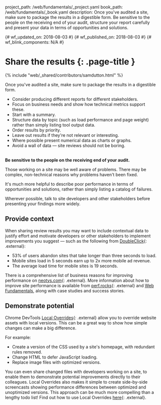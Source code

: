 project_path: /web/fundamentals/_project.yaml
book_path: /web/fundamentals/_book.yaml
description: Once you've audited a site, make sure to package the results in a digestible form. Be sensitive to the people on the receiving end of your audit, structure your report carefully and present your data in terms of opportunities and solutions.

{# wf_updated_on: 2018-08-03 #}
{# wf_published_on: 2018-08-03 #}
{# wf_blink_components: N/A #}

# Share the results {: .page-title }

{% include "web/_shared/contributors/samdutton.html" %}


Once you've audited a site, make sure to package the results in a digestible form.

* Consider producing different reports for different stakeholders.
* Focus on business needs and show how technical metrics support these.
* Start with a summary.
* Structure data by topic (such as load performance and page weight) rather than simply listing tool output data.
* Order results by priority.
* Leave out results if they're not relevant or interesting.
* Where possible present numerical data as charts or graphs.
* Avoid a wall of data — site reviews should not be boring.
<br><br>

<div class="note">
  <p><strong>Be sensitive to the people on the receiving end of your audit.</strong></p>
  <p>Those working on a site may be well aware of problems. There may be complex, non-technical
  reasons why problems haven't been fixed.</p>
  <p>It's much more helpful to describe poor performance in terms of opportunities and solutions,
  rather than simply listing a catalog of failures.</p>
  <p>Wherever possible, talk to site developers and other stakeholders before presenting your
  findings more widely.</p>
</div>

## Provide context

When sharing review results you may want to include contextual data to justify effort and motivate
developers or other stakeholders to implement improvements you suggest — such as the following from
[DoubleClick](https://www.doubleclickbygoogle.com/articles/mobile-speed-matters/){: .external}:

* 53% of users abandon sites that take longer than three seconds to load.
* Mobile sites load in 5 seconds earn up to 2x more mobile ad revenue.
* The average load time for mobile sites is 19 seconds.

There is a comprehensive list of business reasons for improving performance on
[neotys.com](http://www.neotys.com/blog/how-to-talk-about-performance-testing-with-ceos-and-business-managers/){: .external}.
More information about how to improve site performance is available from
[perf.rocks](http://perf.rocks/articles){: .external} and
[Web Fundamentals](/web/fundamentals/performance/), along with case
studies and success stories.

## Demonstrate potential

Chrome DevTools [Local Overrides](https://t.co/0a56PgKlPv){: .external} allow you to override
website assets with local versions. This can be a great way to show how simple changes can make a
big difference.

For example:

* Create a version of the CSS used by a site's homepage, with redundant rules removed.
* Change HTML to defer JavaScript loading.
* Replace image files with optimized versions.

You can even share changed files with developers working on a site, to enable them to demonstrate
potential improvements directly to their colleagues. Local Overrides also makes it simple to create
side-by-side screencasts showing performance differences between optimized and unoptimized versions.
This approach can be much more compelling than a lengthy todo list! Find out how to use Local
Overrides [here](https://glebbahmutov.com/blog/local-overrides/){: .external}.
